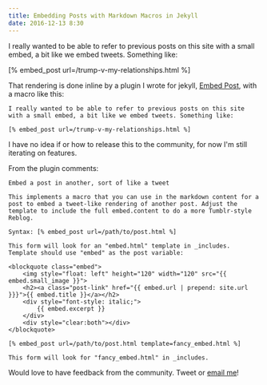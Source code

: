 ```yaml
---
title: Embedding Posts with Markdown Macros in Jekyll
date: 2016-12-13 8:30
---
```


I really wanted to be able to refer to previous posts on this site with a small embed, a bit like we embed tweets. Something like:

[% embed_post url=/trump-v-my-relationships.html %]

That rendering is done inline by a plugin I wrote for jekyll, [Embed Post][plugin], with a macro like this:

```
I really wanted to be able to refer to previous posts on this site with a small embed, a bit like we embed tweets. Something like:

[% embed_post url=/trump-v-my-relationships.html %]
```

I have no idea if or how to release this to the community, for now I'm still iterating on features.

From the plugin comments:

	Embed a post in another, sort of like a tweet
	
	This implements a macro that you can use in the markdown content for a post to embed a tweet-like rendering of another post. Adjust the template to include the full embed.content to do a more Tumblr-style Reblog.
	
	Syntax: [% embed_post url=/path/to/post.html %]
	
	This form will look for an "embed.html" template in _includes. Template should use "embed" as the post variable:
	
	<blockquote class="embed">
	    <img style="float: left" height="120" width="120" src="{{ embed.small_image }}">
	    <h2><a class="post-link" href="{{ embed.url | prepend: site.url }}}">{{ embed.title }}</a></h2>
	    <div style="font-style: italic;">
	        {{ embed.excerpt }}
	    </div>
	    <div style="clear:both"></div>
	</blockquote>
	
	[% embed_post url=/path/to/post.html template=fancy_embed.html %]
	
	This form will look for "fancy_embed.html" in _includes.

Would love to have feedback from the community. Tweet or [email me](mailto:steveivy@gmail.com)!

[plugin]: https://gitlab.com/steveivy/steveivy.gitlab.io/blob/master/_plugins/embed_post.rb



